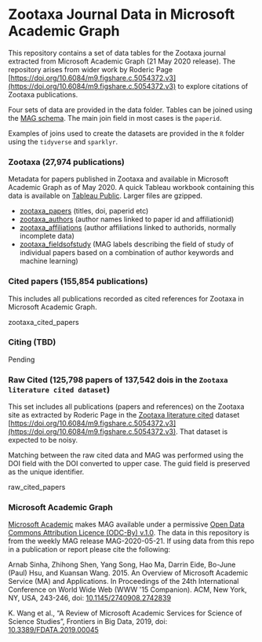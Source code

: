 # Zootaxa Journal Data in Microsoft Academic Graph

This repository contains a set of data tables for the Zootaxa journal extracted from Microsoft Academic Graph (21 May 2020 release). The repository arises from wider work by Roderic Page [https://doi.org/10.6084/m9.figshare.c.5054372.v3](https://doi.org/10.6084/m9.figshare.c.5054372.v3) to explore citations of Zootaxa publications. 

Four sets of data are provided in the data folder. Tables can be joined using the [MAG schema](https://docs.microsoft.com/en-us/academic-services/graph/reference-data-schema). The main join field in most cases is the `paperid`. 

Examples of joins used to create the datasets are provided in the `R` folder using the `tidyverse` and `sparklyr`.

### Zootaxa (27,974 publications)

Metadata for papers published in Zootaxa and available in Microsoft Academic Graph as of May 2020. A quick Tableau workbook containing this data is available on [Tableau Public](https://public.tableau.com/profile/poldham#!/vizhome/Zootaxa/Overview). Larger files are gzipped.

- [zootaxa_papers](https://github.com/poldham/zootaxa/raw/master/data/zootaxa/zootaxa_papers.csv) (titles, doi, paperid etc)
-  [zootaxa_authors](https://github.com/poldham/zootaxa/raw/master/data/zootaxa/zootaxa_authors.csv.gz) (author names linked to paper id and affiliationid)
- [zootaxa_affiliations](https://github.com/poldham/zootaxa/raw/master/data/zootaxa/zootaxa_affiliations.csv.gz) (author affiliations linked to authorids, normally incomplete data)
- [zootaxa_fieldsofstudy](https://github.com/poldham/zootaxa/raw/master/data/zootaxa/zootaxa_fieldsofstudy.csv.gz) (MAG labels describing the field of study of individual papers based on a combination of author keywords and machine learning)

### Cited papers (155,854 publications)

This includes all publications recorded as cited references for Zootaxa in Microsoft Academic Graph. 

zootaxa_cited_papers

### Citing (TBD)

Pending

### Raw Cited (125,798 papers of 137,542 dois in the `Zootaxa literature cited dataset`)

This set includes all publications (papers and references) on the Zootaxa site as extracted by Roderic Page in the [Zootaxa literature cited](https://figshare.com/collections/Zootaxa_literature_cited/5054372/3) dataset [https://doi.org/10.6084/m9.figshare.c.5054372.v3](https://doi.org/10.6084/m9.figshare.c.5054372.v3). That dataset is expected to be noisy. 

Matching between the raw cited data and MAG was performed using the DOI field with the DOI converted to upper case. The guid field is preserved as the unique identifier. 

raw_cited_papers

### Microsoft Academic Graph

[Microsoft Academic](https://aka.ms/msracad) makes MAG available under a permissive [Open Data Commons Attribution Licence (ODC-By) v.1.0](https://opendatacommons.org/licenses/by/1-0/). The data in this repository is from the weekly MAG release MAG-2020-05-21. If using data from this repo in a publication or report please cite the following:

Arnab Sinha, Zhihong Shen, Yang Song, Hao Ma, Darrin Eide, Bo-June (Paul) Hsu, and Kuansan Wang. 2015. An Overview of Microsoft Academic Service (MA) and Applications. In Proceedings of the 24th International Conference on World Wide Web (WWW '15 Companion). ACM, New York, NY, USA, 243-246, doi: [10.1145/2740908.2742839](https://dl.acm.org/doi/10.1145/2740908.2742839)

K. Wang et al., “A Review of Microsoft Academic Services for Science of Science Studies”, Frontiers in Big Data, 2019, doi: [10.3389/FDATA.2019.00045](https://www.frontiersin.org/articles/10.3389/fdata.2019.00045/full)




